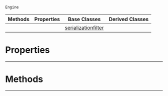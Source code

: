  `Engine`

|Methods|Properties|Base Classes|Derived Classes|
|---|---|---|---|
| | |[serializationfilter](https://github.com/zeroengineteam/ZeroDocs/code_reference/class_reference/serializationfilter.markdown)| |


 #  Properties


---  
 #  Methods


---  
 

 